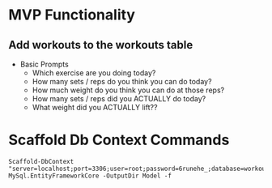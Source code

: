 # MVP Functionality

## Add workouts to the workouts table

-   Basic Prompts
    -   Which exercise are you doing today?
    -   How many sets / reps do you think you can do today?
    -   How much weight do you think you can do at those reps?
    -   How many sets / reps did you ACTUALLY do today?
    -   What weight did you ACTUALLY lift??

# Scaffold Db Context Commands

```
Scaffold-DbContext "server=localhost;port=3306;user=root;password=6runehe_;database=workout_tracker" MySql.EntityFrameworkCore -OutputDir Model -f
```
